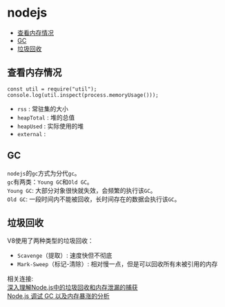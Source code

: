 # nodejs

<ul>
	<li><a href="#1">查看内存情况</a></li>
	<li><a href="#2">GC</a></li>
	<li><a href="#3">垃圾回收</a></li>
</ul>

## 查看内存情况<a name="1"></a>

```
const util = require("util");
console.log(util.inspect(process.memoryUsage()));
```  
-  `rss` : 常驻集的大小
-  `heapTotal` : 堆的总值
-  `heapUsed` : 实际使用的堆
-  `external` : 
  
## GC<a name="2"></a>

`nodejs`的`gc`方式为分代`gc`。  
`gc`有两类：`Young GC`和`Old GC`。  
`Young GC`: 大部分对象很快就失效，会频繁的执行该`GC`。  
`Old GC`: 一段时间内不能被回收，长时间存在的数据会执行该`GC`。

## 垃圾回收<a name="3"></a>

V8使用了两种类型的垃圾回收：  

-  `Scavenge`（提取）: 速度快但不彻底
-  `Mark-Sweep`（标记-清除）: 相对慢一点，但是可以回收所有未被引用的内存
  
相关连接:  
[深入理解Node.js中的垃圾回收和内存泄漏的捕获](http://www.csdn.net/article/1970-01-01/2826316)  
[Node.js 调试 GC 以及内存暴涨的分析](http://blog.csdn.net/lihuifeng/article/details/51984442)
